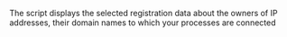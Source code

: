 The script displays the selected registration data about the owners of IP addresses, their domain names to which your processes are connected

